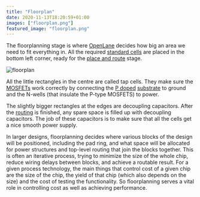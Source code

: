 ```yaml
---
title: "Floorplan"
date: 2020-11-13T18:20:59+01:00
images: ["floorplan.png"]
featured_image: "floorplan.png"
---
```


The floorplanning stage is where [OpenLane](/terminology/openlane) decides how big an area we need to fit everything in.
All the required [standard cells](/terminology/standardcell) are placed in the bottom left corner, ready for the [place and route](/terminology/place_and_route) stage.

![floorplan](/floorplan.png)

All the little rectangles in the centre are called tap cells. They make sure the [MOSFETs](/terminology/mosfet) work correctly by connecting the [P doped](/terminology/doping) [substrate](/terminology/wafer) to ground and the N-wells (that insulate the P-type MOSFETS) to power.

The slightly bigger rectangles at the edges are decoupling capacitors. After the [routing](/terminology/place_and_route) is finished, any spare space is filled up with decoupling capacitors. The job of these capacitors is to make sure that all the cells get a nice smooth power supply.

In larger designs, floorplanning decides where various blocks of the design will be positioned, including the pad ring, and what space will be allocated for power structures and top-level routing that join the blocks together. This is often an iterative process, trying to minimize the size of the whole chip, reduce wiring delays between blocks, and achieve a routable result. For a given process technology, the main things that control cost of a given chip are the size of the chip, the yield of that chip (which also depends on the size) and the cost of testing the functionality. So floorplanning serves a vital role in controlling cost as well as achieving performance.
